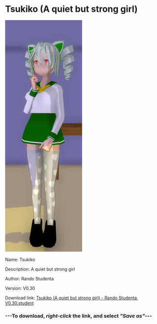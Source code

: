 # Tsukiko (A quiet but strong girl)

<img src = "https://raw.githubusercontent.com/Arbiter1223/Daigaku-Gurashi-Custom-Students/master/Students/Files/Tsukiko%20(A%20quiet%20but%20strong%20girl).png">

Name: Tsukiko

Description: A quiet but strong girl

Author: Rando Studenta

Version: V0.30

Download link: <a href="https://raw.githubusercontent.com/Arbiter1223/Daigaku-Gurashi-Custom-Students/master/Students/Files/Tsukiko%20(A%20quiet%20but%20strong%20girl)%20-%20Rando%20Studenta%2C%20V0.30.student">Tsukiko (A quiet but strong girl) - Rando Studenta, V0.30.student</a>

### ---**To download, _right-click_ the link, and select _"Save as"_**---
